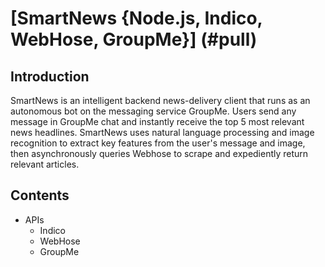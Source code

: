 # [SmartNews {Node.js, Indico, WebHose, GroupMe}] (#pull)

## Introduction

SmartNews is an intelligent backend news-delivery client that runs as an autonomous bot on the messaging service GroupMe. Users send any message in GroupMe chat and instantly receive the top 5 most relevant news headlines. SmartNews uses natural language processing and image recognition to extract key features from the user's message and image, then asynchronously queries Webhose to scrape and expediently return relevant articles. 

## Contents

  * APIs
    * Indico
    * WebHose
    * GroupMe